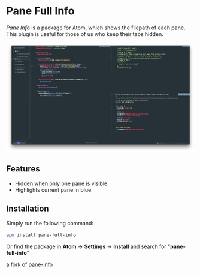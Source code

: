 # Pane Full Info

_Pane Info_ is a package for Atom, which shows the filepath of each pane. This plugin is useful for those of us who keep their tabs hidden.

[![Pane Info Screenshot](https://github.com/bradens/atom-pane-info/raw/master/screenshot.png)](https://atom.io/packages/pane-full-info)

## Features <a id="features"></a>

  * Hidden when only one pane is visible
  * Highlights current pane in blue

## Installation <a id="installation"></a>

Simply run the following command:
```sh
apm install pane-full-info
```

Or find the package in **Atom** &rarr; **Settings** &rarr; **Install** and search for "**pane-full-info**"

a fork of [pane-info](https://github.com/sberan/atom-pane-info)
